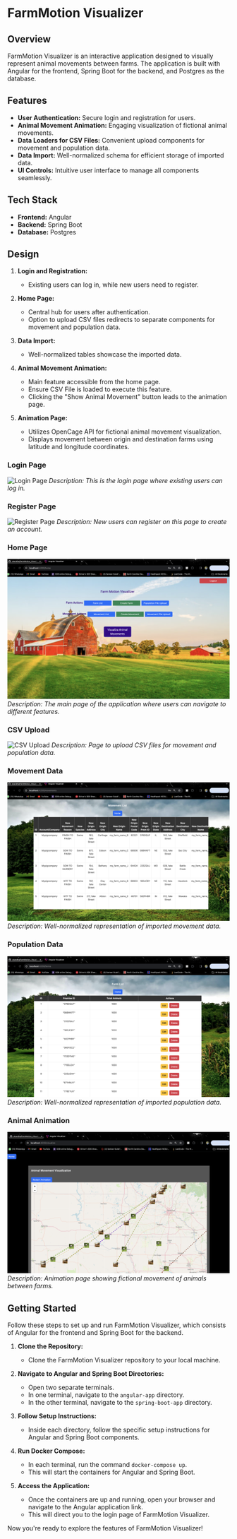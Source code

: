 # FarmMotion Visualizer

## Overview

FarmMotion Visualizer is an interactive application designed to visually represent animal movements between farms. The application is built with Angular for the frontend, Spring Boot for the backend, and Postgres as the database.

## Features

- **User Authentication:** Secure login and registration for users.
- **Animal Movement Animation:** Engaging visualization of fictional animal movements.
- **Data Loaders for CSV Files:** Convenient upload components for movement and population data.
- **Data Import:** Well-normalized schema for efficient storage of imported data.
- **UI Controls:** Intuitive user interface to manage all components seamlessly.


## Tech Stack

- **Frontend:** Angular
- **Backend:** Spring Boot
- **Database:** Postgres

## Design

1. **Login and Registration:**
   - Existing users can log in, while new users need to register.
   
2. **Home Page:**
   - Central hub for users after authentication.
   - Option to upload CSV files redirects to separate components for movement and population data.
   
3. **Data Import:**
   - Well-normalized tables showcase the imported data.
   
4. **Animal Movement Animation:**
   - Main feature accessible from the home page.
   - Ensure CSV File is loaded to execute this feature. 
   - Clicking the "Show Animal Movement" button leads to the animation page.
   
5. **Animation Page:**
   - Utilizes OpenCage API for fictional animal movement visualization.
   - Displays movement between origin and destination farms using latitude and longitude coordinates.


### Login Page
![Login Page](Images/login.png)
*Description: This is the login page where existing users can log in.*

### Register Page
![Register Page](Images/register.png)
*Description: New users can register on this page to create an account.*

### Home Page
![Home Page](Images/home.png)
*Description: The main page of the application where users can navigate to different features.*

### CSV Upload
![CSV Upload](Images/csvupload.png)
*Description: Page to upload CSV files for movement and population data.*

### Movement Data
![Movement Data](Images/Movement_Data.png)
*Description: Well-normalized representation of imported movement data.*

### Population Data
![Population Data](Images/Population_Data.png)
*Description: Well-normalized representation of imported population data.*

### Animal Animation
![Animal Animation](Images/Animal_Animation.png)
*Description: Animation page showing fictional movement of animals between farms.*


## Getting Started

Follow these steps to set up and run FarmMotion Visualizer, which consists of Angular for the frontend and Spring Boot for the backend.

1. **Clone the Repository:**
   - Clone the FarmMotion Visualizer repository to your local machine.

2. **Navigate to Angular and Spring Boot Directories:**
   - Open two separate terminals.
   - In one terminal, navigate to the `angular-app` directory.
   - In the other terminal, navigate to the `spring-boot-app` directory.

3. **Follow Setup Instructions:**
   - Inside each directory, follow the specific setup instructions for Angular and Spring Boot components.

4. **Run Docker Compose:**
   - In each terminal, run the command `docker-compose up`.
   - This will start the containers for Angular and Spring Boot.

5. **Access the Application:**
   - Once the containers are up and running, open your browser and navigate to the Angular application link.
   - This will direct you to the login page of FarmMotion Visualizer.

Now you're ready to explore the features of FarmMotion Visualizer!


